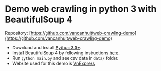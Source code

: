 # Demo web crawling in python 3 with BeautifulSoup 4

Repository: [https://github.com/vancanhuit/web-crawling-demo](https://github.com/vancanhuit/web-crawling-demo)

- Download and install [Python 3.5+](https://www.python.org/).
- Install BeautifulSoup 4 by following instructions [here](https://www.crummy.com/software/BeautifulSoup/bs4/doc/).
- Run `python main.py` and see csv data in `data/` folder.
- Website used for this demo is [VnExpress](https://vnexpress.net/)

